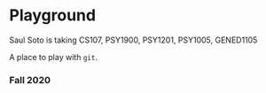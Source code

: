# Playground
Saul Soto is taking CS107, PSY1900, PSY1201, PSY1005, GENED1105

A place to play with `git`.

### Fall 2020

